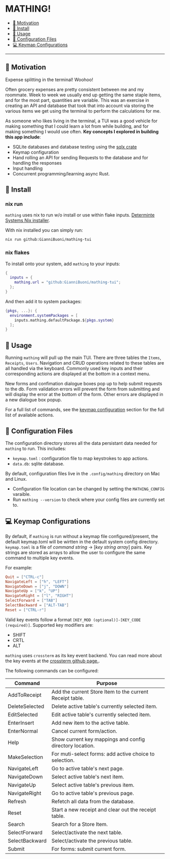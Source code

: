 # MATHING!

<!--toc:start-->

- [💸 Motivation](#-motivation)
- [💾 Install](#-install)
- [👐 Usage](#-usage)
- [🔨 Configuration Files](#-configuration-files)
- [💻 Keymap Configurations](#-keymap-configurations)

<!--toc:end-->

---

## 💸 Motivation

Expense splitting in the terminal! Woohoo!

Often grocery expenses are pretty consistent between me and my roommate. Week to week we usually end up getting the same staple items, and for the most part, quantities are variable. This was an exercise in creating an API and database that took that into account via storing the various items we get using the terminal to perform the calculations for me.

As someone who likes living in the terminal, a TUI was a good vehicle for making something that I could learn a lot from while building, and for making something I would use often. **Key concepts I explored in building this app include**:

- SQLite databases and database testing using the [sqlx crate](https://github.com/launchbadge/sqlx)
- Keymap configuration
- Hand rolling an API for sending Requests to the database and for handling the responses
- Input handling
- Concurrent programming/learning async Rust.

## 💾 Install

### nix run

`mathing` uses nix to run w/o install or use within flake inputs. [Determinte Systems Nix installer](https://determinate.systems/nix-installer/).

With nix installed you can simply run:

```sh
nix run github:GianniBuoni/mathing-tui
```

### nix flakes

To install onto your system, add `mathing` to your inputs:

```nix
{
  inputs = {
    mathing.url = "github:GianniBuoni/mathing-tui";
  };
}
```

And then add it to system packages:

```nix
{pkgs, ...}: {
  environment.systemPackages = [
    inputs.mathing.defaultPackage.${pkgs.system}
  ];
}
```

## 👐 Usage

Running `mathing` will pull up the main TUI. There are three tables the `Items`, `Receipts`, `Users`. Navigation and CRUD operations related to these tables are all handled via the keyboard. Commonly used key inputs and their corresponding actions are displayed at the bottom in a context menu.

New forms and confimation dialogue boxes pop up to help submit requests to the db. Form validation errors will prevent the form from submitting and will display the error at the bottom of the form. Other errors are displayed in a new dialogue box popup.

For a full list of commands, see the [keymap configuration](#-keymap-configurations) section for the full list of available actions.

## 🔨 Configuration Files

The configuration directory stores all the data persistant data needed for `mathing` to run. This includes:

- `keymap.toml` : configuration file to map keystrokes to app actions.
- `data.db`: sqlite database.

By default, configuration files live in the `.config/mathing` directory on Mac and Linux.

- Configuration file location can be changed by setting the `MATHING_CONFIG` varaible.
- Run `mathing --version` to check where your config files are currently set to.

## 💻 Keymap Configurations

By default, if `mathing` is run without a keymap file configured/present, the default keymap.toml will be wirtten in the default system config directory.
`keymap.toml` is a file of _command string_ -> [_key string array_] pairs. Key strings are stored as arrays to allow the user to configure the same command to multiple key events.

For example:

```toml
Quit = ["CTRL-c"]
NavigateLeft = ["h", "LEFT"]
NavigateDown = ["j", "DOWN"]
NavigateUp = ["k", "UP"]
NavigateRight = ["l", "RIGHT"]
SelectForward = ["TAB"]
SelectBackward = ["ALT-TAB"]
Reset = ["CTRL-r"]
```

Valid key events follow a format `[KEY_MOD (optional)]-[KEY_CODE (required)]`.
Supported key modifiers are:

- SHIFT
- CRTL
- ALT

`mathing` uses `crossterm` as its key event backend. You can read more about the key events at the [crossterm github page.](https://github.com/crossterm-rs/crossterm).

The following commands can be configured:

| Command        | Purpose                                                  |
| -------------- | -------------------------------------------------------- |
| AddToReceipt   | Add the current Store Item to the current Receipt table. |
| DeleteSelected | Delete active table's currently selected item.           |
| EditSelected   | Edit active table's currently selected item.             |
| EnterInsert    | Add new item to the active table.                        |
| EnterNormal    | Cancel current form/action.                              |
| Help           | Show current key mappings and config directory location. |
| MakeSelection  | For muti-select forms: add active choice to selection.   |
| NavigateLeft   | Go to active table's next page.                          |
| NavigateDown   | Select active table's next item.                         |
| NavigateUp     | Select active table's previous item.                     |
| NavigateRight  | Go to active table's previous page.                      |
| Refresh        | Refetch all data from the database.                      |
| Reset          | Start a new receipt and clear out the receipt table.     |
| Search         | Search for a Store Item.                                 |
| SelectForward  | Select/activate the next table.                          |
| SelectBackward | Select/activate the previous table.                      |
| Submit         | For forms: submit current form.                          |
